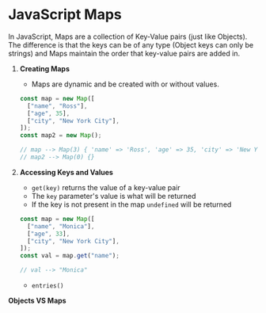 # JavaScript Maps

In JavaScript, Maps are a collection of Key-Value pairs (just like Objects). The difference is that the keys can be of any type (Object keys can only be strings) and Maps maintain the order that key-value pairs are added in.

1. **Creating Maps**

   - Maps are dynamic and be created with or without values.

   ```javascript
   const map = new Map([
     ["name", "Ross"],
     ["age", 35],
     ["city", "New York City"],
   ]);
   const map2 = new Map();

   // map --> Map(3) { 'name' => 'Ross', 'age' => 35, 'city' => 'New York City' }
   // map2 --> Map(0) {}
   ```

2. **Accessing Keys and Values**

   - `get(key)` returns the value of a key-value pair
   - The `key` parameter's value is what will be returned
   - If the key is not present in the map `undefined` will be returned

   ```javascript
   const map = new Map([
     ["name", "Monica"],
     ["age", 33],
     ["city", "New York City"],
   ]);
   const val = map.get("name");

   // val --> "Monica"
   ```

   - `entries()`

**Objects VS Maps**
